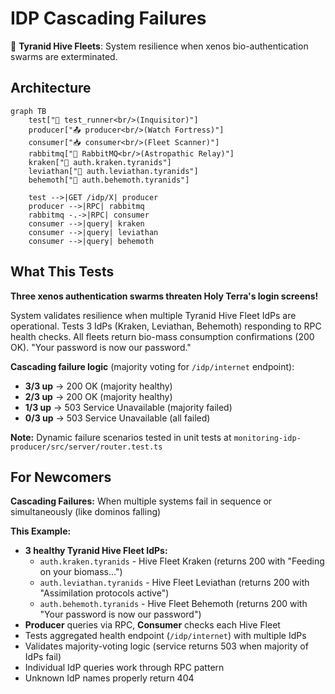 # IDP Cascading Failures

🦂 **Tyranid Hive Fleets**: System resilience when xenos bio-authentication swarms are exterminated.

## Architecture

```mermaid
graph TB
    test["🧪 test_runner<br/>(Inquisitor)"]
    producer["📤 producer<br/>(Watch Fortress)"]
    consumer["📥 consumer<br/>(Fleet Scanner)"]
    rabbitmq["🐰 RabbitMQ<br/>(Astropathic Relay)"]
    kraken["👾 auth.kraken.tyranids"]
    leviathan["👾 auth.leviathan.tyranids"]
    behemoth["👾 auth.behemoth.tyranids"]

    test -->|GET /idp/X| producer
    producer -->|RPC| rabbitmq
    rabbitmq -.->|RPC| consumer
    consumer -->|query| kraken
    consumer -->|query| leviathan
    consumer -->|query| behemoth
```

## What This Tests

**Three xenos authentication swarms threaten Holy Terra's login screens!**

System validates resilience when multiple Tyranid Hive Fleet IdPs are operational. Tests 3 IdPs (Kraken, Leviathan, Behemoth) responding to RPC health checks. All fleets return bio-mass consumption confirmations (200 OK). "Your password is now our password."

**Cascading failure logic** (majority voting for `/idp/internet` endpoint):

- **3/3 up** → 200 OK (majority healthy)
- **2/3 up** → 200 OK (majority healthy)
- **1/3 up** → 503 Service Unavailable (majority failed)
- **0/3 up** → 503 Service Unavailable (all failed)

**Note:** Dynamic failure scenarios tested in unit tests at `monitoring-idp-producer/src/server/router.test.ts`

## For Newcomers

**Cascading Failures:** When multiple systems fail in sequence or simultaneously (like dominos falling)

**This Example:**

- **3 healthy Tyranid Hive Fleet IdPs:**
  - `auth.kraken.tyranids` - Hive Fleet Kraken (returns 200 with "Feeding on your biomass...")
  - `auth.leviathan.tyranids` - Hive Fleet Leviathan (returns 200 with "Assimilation protocols active")
  - `auth.behemoth.tyranids` - Hive Fleet Behemoth (returns 200 with "Your password is now our password")
- **Producer** queries via RPC, **Consumer** checks each Hive Fleet
- Tests aggregated health endpoint (`/idp/internet`) with multiple IdPs
- Validates majority-voting logic (service returns 503 when majority of IdPs fail)
- Individual IdP queries work through RPC pattern
- Unknown IdP names properly return 404
